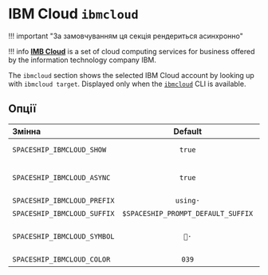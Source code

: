 # IBM Cloud `ibmcloud`

!!! important "За замовчуванням ця секція рендериться асинхронно"

!!! info
    [**IMB Cloud**](https://www.ibm.com/cloud) is a set of cloud computing services for business offered by the information technology company IBM.

The `ibmcloud` section shows the selected IBM Cloud account by looking up with `ibmcloud target`. Displayed only when the [`ibmcloud`](https://www.ibm.com/cloud/cli) CLI is available.

## Опції

| Змінна                      |              Default               | Meaning                                 |
|:--------------------------- |:----------------------------------:|:--------------------------------------- |
| `SPACESHIP_IBMCLOUD_SHOW`   |               `true`               | Показати секцію                         |
| `SPACESHIP_IBMCLOUD_ASYNC`  |               `true`               | Рендерити секцію асинхронно             |
| `SPACESHIP_IBMCLOUD_PREFIX` |              `using·`              | Префікс секції                          |
| `SPACESHIP_IBMCLOUD_SUFFIX` | `$SPACESHIP_PROMPT_DEFAULT_SUFFIX` | Суфікс секції                           |
| `SPACESHIP_IBMCLOUD_SYMBOL` |                `👔·`                | Символ, що відображається перед секцією |
| `SPACESHIP_IBMCLOUD_COLOR`  |               `039`                | Колір секції                            |

